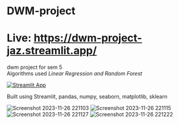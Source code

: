 # DWM-project

# Live: https://dwm-project-jaz.streamlit.app/
dwm project for sem 5 <br/>
Algorithms used _Linear Regression and Random Forest_ <br/>

[![Streamlit App](https://static.streamlit.io/badges/streamlit_badge_black_white.svg)](URL_TO_YOUR_APP)

Built using Streamlit, pandas, numpy, seaborn, matplotlib, sklearn


![Screenshot 2023-11-26 221103](https://github.com/falcaozane/DWM-project/assets/112317470/23408e2e-6d5f-445b-a8c4-1936ea5ced53)
![Screenshot 2023-11-26 221115](https://github.com/falcaozane/DWM-project/assets/112317470/824efb7c-bb9f-427a-ab38-86d7bacbf2eb)
![Screenshot 2023-11-26 221127](https://github.com/falcaozane/DWM-project/assets/112317470/2083d054-7886-408f-b54f-32eba368ba25)
![Screenshot 2023-11-26 221222](https://github.com/falcaozane/DWM-project/assets/112317470/64863f68-0ec2-471d-ac03-b87b1d1d165d)
